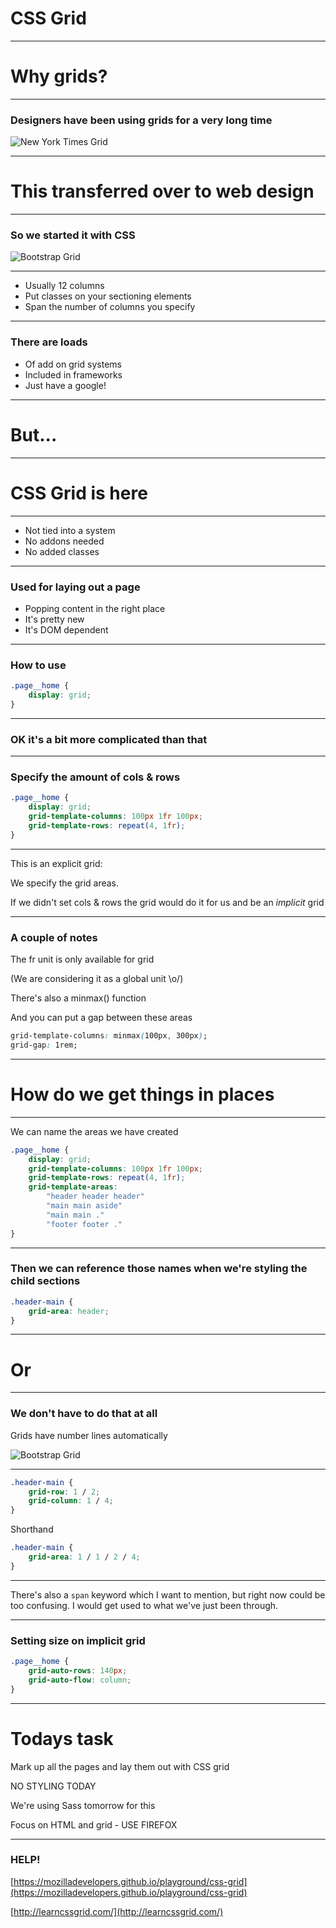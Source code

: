 # CSS Grid

---

# Why grids?

---

### Designers have been using grids for a very long time

![New York Times Grid](day07/01CSSgrid/newsGrid.png)

---

# This transferred over to web design

---

### So we started it with CSS

![Bootstrap Grid](day07/01CSSgrid/bootGrid.png)

---

- Usually 12 columns
- Put classes on your sectioning elements
- Span the number of columns you specify

---

### There are loads

- Of add on grid systems
- Included in frameworks
- Just have a google!

---

# But...

---

# CSS Grid is here

---

- Not tied into a system
- No addons needed
- No added classes

---

### Used for laying out a page

- Popping content in the right place
- It's pretty new
- It's DOM dependent

---

### How to use

```css
.page__home {
	display: grid;
}
```

---

### OK it's a bit more complicated than that

---

### Specify the amount of cols & rows

```css
.page__home {
	display: grid;
	grid-template-columns: 100px 1fr 100px;
	grid-template-rows: repeat(4, 1fr);
}
```

---

This is an explicit grid:

We specify the grid areas.

If we didn't set cols & rows the grid would do it for us and be an _implicit_ grid

---

### A couple of notes

The fr unit is only available for grid

(We are considering it as a global unit \o/)

There's also a minmax() function

And you can put a gap between these areas

```css
grid-template-columns: minmax(100px, 300px);
grid-gap: 1rem;
```

---

# How do we get things in places

---

We can name the areas we have created

```css
.page__home {
	display: grid;
	grid-template-columns: 100px 1fr 100px;
	grid-template-rows: repeat(4, 1fr);
	grid-template-areas:
		"header header header"
		"main main aside"
		"main main ."
		"footer footer ."
}
```

---

### Then we can reference those names when we're styling the child sections

```css
.header-main {
	grid-area: header;
}
```

---

# Or

---

### We don't have to do that at all

Grids have number lines automatically

![Bootstrap Grid](day07/01CSSgrid/gridNum.png)

---

```css
.header-main {
	grid-row: 1 / 2;
	grid-column: 1 / 4;
}
```

Shorthand

```css
.header-main {
	grid-area: 1 / 1 / 2 / 4;
}
```

---

There's also a `span` keyword which I want to mention, but right now could be too confusing. I would get used to what we've just been through.

---

### Setting size on implicit grid

```css
.page__home {
	grid-auto-rows: 140px;
	grid-auto-flow: column;
}
```

---

# Todays task

Mark up all the pages and lay them out with CSS grid

NO STYLING TODAY

We're using Sass tomorrow for this

Focus on HTML and grid - USE FIREFOX

---

### HELP!

[https://mozilladevelopers.github.io/playground/css-grid](https://mozilladevelopers.github.io/playground/css-grid)

[http://learncssgrid.com/](http://learncssgrid.com/)






